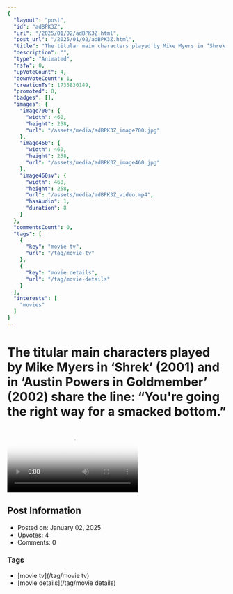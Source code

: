 ```yaml
---
{
  "layout": "post",
  "id": "adBPK3Z",
  "url": "/2025/01/02/adBPK3Z.html",
  "post_url": "/2025/01/02/adBPK3Z.html",
  "title": "The titular main characters played by Mike Myers in ‘Shrek’ (2001) and in ‘Austin Powers in Goldmember’ (2002) share the line: “You're going the right way for a smacked bottom.”",
  "description": "",
  "type": "Animated",
  "nsfw": 0,
  "upVoteCount": 4,
  "downVoteCount": 1,
  "creationTs": 1735830149,
  "promoted": 0,
  "badges": [],
  "images": {
    "image700": {
      "width": 460,
      "height": 258,
      "url": "/assets/media/adBPK3Z_image700.jpg"
    },
    "image460": {
      "width": 460,
      "height": 258,
      "url": "/assets/media/adBPK3Z_image460.jpg"
    },
    "image460sv": {
      "width": 460,
      "height": 258,
      "url": "/assets/media/adBPK3Z_video.mp4",
      "hasAudio": 1,
      "duration": 8
    }
  },
  "commentsCount": 0,
  "tags": [
    {
      "key": "movie tv",
      "url": "/tag/movie-tv"
    },
    {
      "key": "movie details",
      "url": "/tag/movie-details"
    }
  ],
  "interests": [
    "movies"
  ]
}
---
```


# The titular main characters played by Mike Myers in ‘Shrek’ (2001) and in ‘Austin Powers in Goldmember’ (2002) share the line: “You're going the right way for a smacked bottom.”

<video controls playsinline loop poster="/assets/media/adBPK3Z_image460.jpg">
  <source src="/assets/media/adBPK3Z_video.mp4" type="video/mp4">
  Your browser does not support the video tag.
</video>

## Post Information

- Posted on: January 02, 2025
- Upvotes: 4
- Comments: 0

### Tags

- [movie tv](/tag/movie tv)
- [movie details](/tag/movie details)
